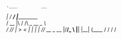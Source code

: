     .___         __                 
  __| _/__  ____/  |_____________   
 / __ |\  \/  /\   __\_  __ \__  \  
/ /_/ | >    <  |  |  |  | \// __ \_
\____ |/__/\_ \ |__|  |__|  (____  /
     \/      \/                  \/ 


<!--
**dxtra/dxtra** is a ✨ _special_ ✨ repository because its `README.md` (this file) appears on your GitHub profile.

Here are some ideas to get you started:

- 🔭 I’m currently working on cloud platforms for AI-related data intensive apps
- 🌱 I’m currently learning 
- 👯 I’m looking to collaborate on ...
- 🤔 I’m looking for help with ...
- 💬 Ask me about ...
- 📫 How to reach me: ...
- 😄 Pronouns: ...
- ⚡ Fun fact: ...
-->
